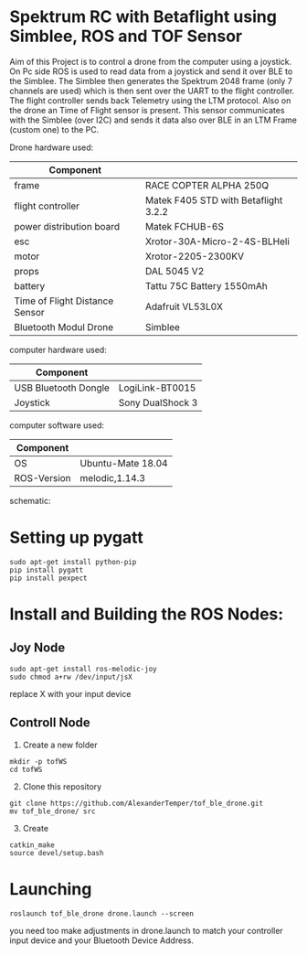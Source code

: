 # Spektrum RC with Betaflight using Simblee, ROS and TOF Sensor
Aim of this Project is to control a drone from the computer using a joystick. On Pc side ROS is used to read data from a joystick and send it over BLE to the Simblee. The Simblee then generates the Spektrum 2048 frame (only 7 channels are used) which is then sent over the UART to the flight controller. The flight controller sends back Telemetry using the LTM protocol. Also on the drone an Time of Flight sensor is present. This sensor communicates with the Simblee (over I2C) and sends it data also over BLE in an LTM Frame (custom one) to the PC.

Drone hardware used:

| Component  | |
| ------------- | ------------- |
| frame | RACE COPTER ALPHA 250Q   |
| flight controller | Matek F405 STD with Betaflight 3.2.2    |
| power distribution board | Matek FCHUB-6S |
| esc | Xrotor-30A-Micro-2-4S-BLHeli |
| motor | Xrotor-2205-2300KV |
| props | DAL 5045 V2 |
| battery | Tattu 75C Battery 1550mAh |
| Time of Flight Distance Sensor | Adafruit VL53L0X |
| Bluetooth Modul Drone | Simblee |


computer hardware used:

| Component  | |
| ------------- | ------------- |
| USB Bluetooth Dongle | LogiLink-BT0015 |
| Joystick | Sony DualShock 3 |

computer software used:

| Component  | |
| ------------- | ------------- |
| OS | Ubuntu-Mate 18.04 |
| ROS-Version | melodic,1.14.3 |

schematic:





# Setting up pygatt
```
sudo apt-get install python-pip
pip install pygatt
pip install pexpect
```

# Install and Building the ROS Nodes:

## Joy Node
```
sudo apt-get install ros-melodic-joy
sudo chmod a+rw /dev/input/jsX
```
replace X with your input device

## Controll Node

1. Create a new folder
```
mkdir -p tofWS
cd tofWS
```
2. Clone this repository 
```
git clone https://github.com/AlexanderTemper/tof_ble_drone.git
mv tof_ble_drone/ src
```
3. Create 
```
catkin_make
source devel/setup.bash
```

# Launching

```
roslaunch tof_ble_drone drone.launch --screen
``` 
you need too make adjustments in drone.launch to match your controller input device and your Bluetooth Device Address.

